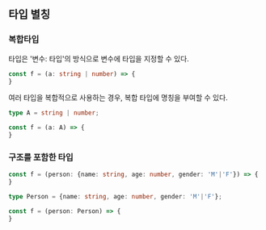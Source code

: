 ## 타입 별칭

### 복합타입

타입은 '변수: 타입'의 방식으로 변수에 타입을 지정할 수 있다.

```ts
const f = (a: string | number) => {
}
```

여러 타입을 복합적으로 사용하는 경우, 복합 타입에 명칭을 부여할 수 있다.

```ts
type A = string | number;

const f = (a: A) => {
}
```

### 구조를 포함한 타입
```ts
const f = (person: {name: string, age: number, gender: 'M'|'F'}) => {
}
```

```ts
type Person = {name: string, age: number, gender: 'M'|'F'};

const f = (person: Person) => {
}
```
